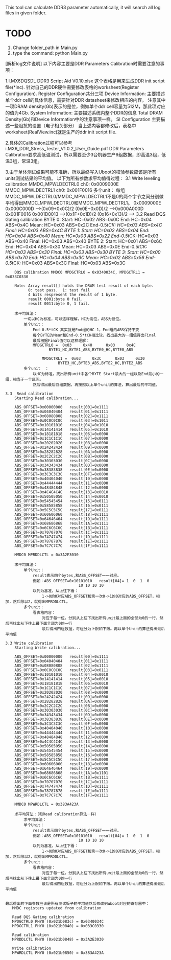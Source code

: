 This tool can calculate DDR3 parameter automatically, it will search all log files in given folder.
# TODO
1. Change folder_path in Main.py
2. type the command: python Main.py

[解析log文件说明]
以下内容主要是DDR Parameters Calibration时需要注意的事项：

1.I.MX6DQSDL DDR3 Script Aid V0.10.xlsx
	这个表格是用来生成DDR init script file(*inc).
	针对自己的DDR硬件需要修改表格的worksheet(Register Configuration).
		Register Configuration共分三项
			Device Information:
				主要描述单个ddr cell的具体信息，需要针对DDR datasheet来修改相应的内容。
				注意其中一项DRAM density(Gb)表示的是位，例如单个ddr cell容量为512M，那此项对应的值为4Gb.
			System Information:
				主要描述系统内整个DDR的信息
				Total DRAM Density(Gb)和Device Information中的注意事项一样。
			SI Configuration
				主要描述一些阻抗的设置（电子相关部分）
		当上述内容都修改后，表格中worksheet(RealView.inc)就是生产的ddr init script file.

2.具体的Calibration过程可以参考i.MX6_DDR_Stress_Tester_V1.0.2_User_Guide.pdf
  DDR Parameters Calibration要求高低温测试，所以需要至少3台机器生产9组数据，即高温3组，低温3组，常温3组。
  

3.由于单体测试结果可能不准确，所以最终写入Uboot的校验参数应该是所有units测试结果的平均值。
	以下为所有参数求平均值得过程：
	3.1 Write leveling calibration
		MMDC_MPWLDECTRL0 ch0: 0x0009000E
		MMDC_MPWLDECTRL1 ch0: 0x001F0016
		多个unit：
			每组MMDC_MPWLDECTRL0/MMDC_MPWLDECTRL1不是0的两个字节之间分别做平均得出MMDC_MPWLDECTRL0和MMDC_MPWLDECTRL1。
			0x0009000E 0x000C000D -->(0x09+0x0C)/2 (0x0E+0x0D)/2 -->0x000A000D
			0x001F0016 0x001D0013 -->(0x1F+0x1D)/2 (0x16+0x13)/2 -->
	3.2 Read DQS Gating calibration
		BYTE 0:
		        Start:           HC=0x02 ABS=0x0C
		        End:             HC=0x04 ABS=0x4C
		        Mean:            HC=0x03 ABS=0x2C
		        End-0.5*tCK:     HC=0x03 ABS=0x4C
		        Final:           HC=0x03 ABS=0x4C
		BYTE 1:
		        Start:           HC=0x02 ABS=0x04
		        End:             HC=0x04 ABS=0x40
		        Mean:            HC=0x03 ABS=0x22
		        End-0.5*tCK:     HC=0x03 ABS=0x40
		        Final:           HC=0x03 ABS=0x40
		BYTE 2:
		        Start:           HC=0x01 ABS=0x6C
		        End:             HC=0x04 ABS=0x30
		        Mean:            HC=0x03 ABS=0x0E
		        End-0.5*tCK:     HC=0x03 ABS=0x30
		        Final:           HC=0x03 ABS=0x30
		BYTE 3:
		        Start:           HC=0x00 ABS=0x70
		        End:             HC=0x04 ABS=0x3C
		        Mean:            HC=0x02 ABS=0x56
		        End-0.5*tCK:     HC=0x03 ABS=0x3C
		        Final:           HC=0x03 ABS=0x3C
		
		
		DQS calibration MMDC0 MPDGCTRL0 = 0x0340034C, MPDGCTRL1 = 0x033C0330
		
		Note: Array result[] holds the DRAM test result of each byte.
		      0: test pass.  1: test fail
		      4 bits respresent the result of 1 byte.
		      result 0001:byte 0 fail.
		      result 0011:byte 0, 1 fail.
		      
		求平均算法：
			一切以HC为标准，可以这样理解，HC为高位，ABS为低位。
			单个Unit：
				End-0.5*tCK 其实就是End组的HC-1，End组的ABS保持不变
				每个BYTE的Mean和End-0.5*tCK相比较，找出最大的一组值得出Final
				最后根据Final值可以这样理解：
				MPDGCTRL0 =  0x03     0x40      0x03     0x4C
					   BYTE1_HC,BYTE1_ABS,BYTE0_HC,BYTE0_ABS 	
			      
			      	MPDGCTRL1 =  0x03     0x3C      0x03     0x30
			      		   BYTE3_HC,BYTE3_ABS,BYTE2_HC,BYTE2_ABS	
			多个unit	：
				以HC为标准，找出所有unit中各个BYTE Start最大的一组以及End最小的一组，相当于一个区间。
				然后得出最后四组数据，再按照以上单个unit的算法，算出最后的平均值。	
				
	3.3  Read calibration
		Starting Read calibration...
		
		ABS_OFFSET=0x00000000   result[00]=0x1111
		ABS_OFFSET=0x04040404   result[01]=0x1111
		ABS_OFFSET=0x08080808   result[02]=0x1111
		ABS_OFFSET=0x0C0C0C0C   result[03]=0x1011
		ABS_OFFSET=0x10101010   result[04]=0x1010
		ABS_OFFSET=0x14141414   result[05]=0x1010
		ABS_OFFSET=0x18181818   result[06]=0x0000
		ABS_OFFSET=0x1C1C1C1C   result[07]=0x0000
		ABS_OFFSET=0x20202020   result[08]=0x0000
		ABS_OFFSET=0x24242424   result[09]=0x0000
		ABS_OFFSET=0x28282828   result[0A]=0x0000
		ABS_OFFSET=0x2C2C2C2C   result[0B]=0x0000
		ABS_OFFSET=0x30303030   result[0C]=0x0000
		ABS_OFFSET=0x34343434   result[0D]=0x0000
		ABS_OFFSET=0x38383838   result[0E]=0x0000
		ABS_OFFSET=0x3C3C3C3C   result[0F]=0x0000
		ABS_OFFSET=0x40404040   result[10]=0x0000
		ABS_OFFSET=0x44444444   result[11]=0x0000
		ABS_OFFSET=0x48484848   result[12]=0x0000
		ABS_OFFSET=0x4C4C4C4C   result[13]=0x0010
		ABS_OFFSET=0x50505050   result[14]=0x0010
		ABS_OFFSET=0x54545454   result[15]=0x0111
		ABS_OFFSET=0x58585858   result[16]=0x0111
		ABS_OFFSET=0x5C5C5C5C   result[17]=0x0111
		ABS_OFFSET=0x60606060   result[18]=0x1111
		ABS_OFFSET=0x64646464   result[19]=0x1111
		ABS_OFFSET=0x68686868   result[1A]=0x1111
		ABS_OFFSET=0x6C6C6C6C   result[1B]=0x1111
		ABS_OFFSET=0x70707070   result[1C]=0x1111
		ABS_OFFSET=0x74747474   result[1D]=0x1111
		ABS_OFFSET=0x78787878   result[1E]=0x1111
		ABS_OFFSET=0x7C7C7C7C   result[1F]=0x1111
		
		MMDC0 MPRDDLCTL = 0x3A2E3030
		
		求平均算法：
			单个Unit：
				result表示四个bytes,和ABS_OFFSET一一对应。
				例如：ABS_OFFSET=0x10101010   result[04]= 1  0  1  0
									10 10 10 10
				以列为基准，从上往下看：
					1->0的0对应ABS_OFFSET和第一次0->1的0对应的ABS_OFFSET，相加，然后除以2，就得出MPRDDLCTL。
			多个unit：
				看表格内容：
					对应于每一位，分别从上往下找出所有unit最上面的全部为0的一行，然后再找出从下往上最下面全部为0的一行
					最后得出四组数据，每组分为上限和下限。再以单个Unit的算法得出最后平均值
			
	3.3 Write calibration
		Starting Write calibration...
		
		ABS_OFFSET=0x00000000   result[00]=0x1111
		ABS_OFFSET=0x04040404   result[01]=0x1111
		ABS_OFFSET=0x08080808   result[02]=0x1111
		ABS_OFFSET=0x0C0C0C0C   result[03]=0x0111
		ABS_OFFSET=0x10101010   result[04]=0x0010
		ABS_OFFSET=0x14141414   result[05]=0x0010
		ABS_OFFSET=0x18181818   result[06]=0x0010
		ABS_OFFSET=0x1C1C1C1C   result[07]=0x0000
		ABS_OFFSET=0x20202020   result[08]=0x0000
		ABS_OFFSET=0x24242424   result[09]=0x0000
		ABS_OFFSET=0x28282828   result[0A]=0x0000
		ABS_OFFSET=0x2C2C2C2C   result[0B]=0x0000
		ABS_OFFSET=0x30303030   result[0C]=0x0000
		ABS_OFFSET=0x34343434   result[0D]=0x0000
		ABS_OFFSET=0x38383838   result[0E]=0x0000
		ABS_OFFSET=0x3C3C3C3C   result[0F]=0x0000
		ABS_OFFSET=0x40404040   result[10]=0x0000
		ABS_OFFSET=0x44444444   result[11]=0x0000
		ABS_OFFSET=0x48484848   result[12]=0x0000
		ABS_OFFSET=0x4C4C4C4C   result[13]=0x0000
		ABS_OFFSET=0x50505050   result[14]=0x0000
		ABS_OFFSET=0x54545454   result[15]=0x0000
		ABS_OFFSET=0x58585858   result[16]=0x0000
		ABS_OFFSET=0x5C5C5C5C   result[17]=0x0000
		ABS_OFFSET=0x60606060   result[18]=0x0000
		ABS_OFFSET=0x64646464   result[19]=0x0000
		ABS_OFFSET=0x68686868   result[1A]=0x1101
		ABS_OFFSET=0x6C6C6C6C   result[1B]=0x1111
		ABS_OFFSET=0x70707070   result[1C]=0x1111
		ABS_OFFSET=0x74747474   result[1D]=0x1111
		ABS_OFFSET=0x78787878   result[1E]=0x1111
		ABS_OFFSET=0x7C7C7C7C   result[1F]=0x1111
		
		MMDC0 MPWRDLCTL = 0x383A423A
		
		求平均算法：（和Read calibration算法一样）
			求平均算法：
			单个Unit：
				result表示四个bytes,和ABS_OFFSET一一对应。
				例如：ABS_OFFSET=0x10101010   result[04]= 1  0  1  0
									10 10 10 10
				以列为基准，从上往下看：
					1->0的0对应ABS_OFFSET和第一次0->1的0对应的ABS_OFFSET，相加，然后除以2，就得出MPRDDLCTL。
			多个unit：
				看表格内容：
					对应于每一位，分别从上往下找出所有unit最上面的全部为0的一行，然后再找出从下往上最下面全部为0的一行
					最后得出四组数据，每组分为上限和下限。再以单个Unit的算法得出最后平均值
		
	
	最后得出的下面参数应该是所有测试板子的平均值然后修改到uboot对应的寄存器中：   
	   MMDC registers updated from calibration
	
	   Read DQS Gating calibration
	   MPDGCTRL0 PHY0 (0x021b083c) = 0x0340034C
	   MPDGCTRL1 PHY0 (0x021b0840) = 0x033C0330
	
	   Read calibration
	   MPRDDLCTL PHY0 (0x021b0848) = 0x3A2E3030
	
	   Write calibration
	   MPWRDLCTL PHY0 (0x021b0850) = 0x383A423A
